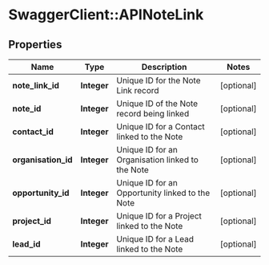 # SwaggerClient::APINoteLink

## Properties
Name | Type | Description | Notes
------------ | ------------- | ------------- | -------------
**note_link_id** | **Integer** | Unique ID for the Note Link record | [optional] 
**note_id** | **Integer** | Unique ID of the Note record being linked | [optional] 
**contact_id** | **Integer** | Unique ID for a Contact linked to the Note | [optional] 
**organisation_id** | **Integer** | Unique ID for an Organisation linked to the Note | [optional] 
**opportunity_id** | **Integer** | Unique ID for an Opportunity linked to the Note | [optional] 
**project_id** | **Integer** | Unique ID for a Project linked to the Note | [optional] 
**lead_id** | **Integer** | Unique ID for a Lead linked to the Note | [optional] 


